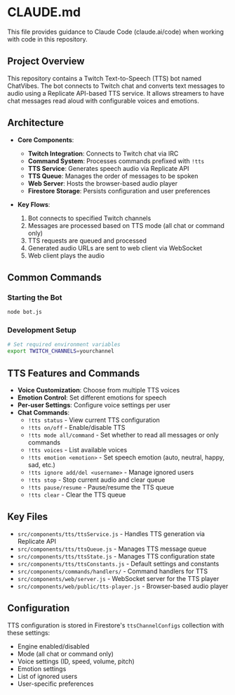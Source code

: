 # CLAUDE.md

This file provides guidance to Claude Code (claude.ai/code) when working with code in this repository.

## Project Overview

This repository contains a Twitch Text-to-Speech (TTS) bot named ChatVibes. The bot connects to Twitch chat and converts text messages to audio using a Replicate API-based TTS service. It allows streamers to have chat messages read aloud with configurable voices and emotions.

## Architecture

- **Core Components**:
  - **Twitch Integration**: Connects to Twitch chat via IRC
  - **Command System**: Processes commands prefixed with `!tts`
  - **TTS Service**: Generates speech audio via Replicate API
  - **TTS Queue**: Manages the order of messages to be spoken
  - **Web Server**: Hosts the browser-based audio player
  - **Firestore Storage**: Persists configuration and user preferences

- **Key Flows**:
  1. Bot connects to specified Twitch channels
  2. Messages are processed based on TTS mode (all chat or command only)
  3. TTS requests are queued and processed
  4. Generated audio URLs are sent to web client via WebSocket
  5. Web client plays the audio

## Common Commands

### Starting the Bot
```bash
node bot.js
```

### Development Setup
```bash
# Set required environment variables
export TWITCH_CHANNELS=yourchannel
```

## TTS Features and Commands

- **Voice Customization**: Choose from multiple TTS voices
- **Emotion Control**: Set different emotions for speech
- **Per-user Settings**: Configure voice settings per user
- **Chat Commands**:
  - `!tts status` - View current TTS configuration
  - `!tts on/off` - Enable/disable TTS
  - `!tts mode all/command` - Set whether to read all messages or only commands
  - `!tts voices` - List available voices
  - `!tts emotion <emotion>` - Set speech emotion (auto, neutral, happy, sad, etc.)
  - `!tts ignore add/del <username>` - Manage ignored users
  - `!tts stop` - Stop current audio and clear queue
  - `!tts pause/resume` - Pause/resume the TTS queue
  - `!tts clear` - Clear the TTS queue

## Key Files

- `src/components/tts/ttsService.js` - Handles TTS generation via Replicate API
- `src/components/tts/ttsQueue.js` - Manages TTS message queue
- `src/components/tts/ttsState.js` - Manages TTS configuration state
- `src/components/tts/ttsConstants.js` - Default settings and constants
- `src/components/commands/handlers/` - Command handlers for TTS
- `src/components/web/server.js` - WebSocket server for the TTS player
- `src/components/web/public/tts-player.js` - Browser-based audio player

## Configuration

TTS configuration is stored in Firestore's `ttsChannelConfigs` collection with these settings:
- Engine enabled/disabled
- Mode (all chat or command only)
- Voice settings (ID, speed, volume, pitch)
- Emotion settings
- List of ignored users
- User-specific preferences